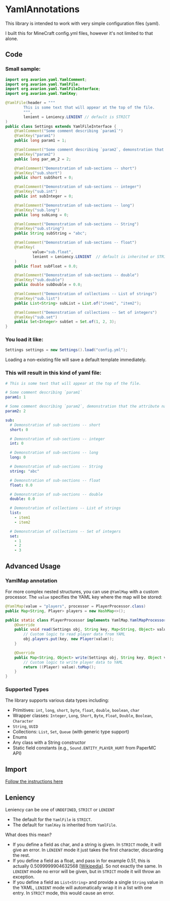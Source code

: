 # YamlAnnotations

This library is intended to work with very simple configuration files (yaml).

I built this for MineCraft config.yml files, however it's not limited to that alone.

## Code

### Small sample:

```java
import org.avarion.yaml.YamlComment;
import org.avarion.yaml.YamlFile;
import org.avarion.yaml.YamlFileInterface;
import org.avarion.yaml.YamlKey;

@YamlFile(header = """
        This is some text that will appear at the top of the file.
        """,
        lenient = Leniency.LENIENT // default is STRICT
)
public class Settings extends YamlFileInterface {
    @YamlComment("Some comment describing `param1`")
    @YamlKey("param1")
    public long param1 = 1;

    @YamlComment("Some comment describing `param2`, demonstration that the attribute name doesn't need to match the key")
    @YamlKey("param2")
    public long par_am_2 = 2;

    @YamlComment("Demonstration of sub-sections -- short")
    @YamlKey("sub.short")
    public short subShort = 0;

    @YamlComment("Demonstration of sub-sections -- integer")
    @YamlKey("sub.int")
    public int subInteger = 0;

    @YamlComment("Demonstration of sub-sections -- long")
    @YamlKey("sub.long")
    public long subLong = 0;

    @YamlComment("Demonstration of sub-sections -- String")
    @YamlKey("sub.string")
    public String subString = "abc";

    @YamlComment("Demonstration of sub-sections -- float")
    @YamlKey(
            value="sub.float",
            lenient = Leniency.LENIENT  // default is inherited or STRICT
    )
    public float subFloat = 0.0;

    @YamlComment("Demonstration of sub-sections -- double")
    @YamlKey("sub.double")
    public double subDouble = 0.0;

    @YamlComment("Demonstration of collections -- List of strings")
    @YamlKey("sub.list")
    public List<String> subList = List.of("item1", "item2");

    @YamlComment("Demonstration of collections -- Set of integers")
    @YamlKey("sub.set")
    public Set<Integer> subSet = Set.of(1, 2, 3);
}
```

### You load it like:

```java
Settings settings = new Settings().load("config.yml");
```

Loading a non-existing file will save a default template immediately.

### This will result in this kind of yaml file:

```yaml
# This is some text that will appear at the top of the file.

# Some comment describing `param1`
param1: 1

# Some comment describing `param2`, demonstration that the attribute name doesn't need to match the key
param2: 2

sub:
  # Demonstration of sub-sections -- short
  short: 0

  # Demonstration of sub-sections -- integer
  int: 0

  # Demonstration of sub-sections -- long
  long: 0

  # Demonstration of sub-sections -- String
  string: "abc"

  # Demonstration of sub-sections -- float
  float: 0.0

  # Demonstration of sub-sections -- double
  double: 0.0

  # Demonstration of collections -- List of strings
  list:
    - item1
    - item2

  # Demonstration of collections -- Set of integers
  set:
    - 1
    - 2
    - 3
```

## Advanced Usage

### YamlMap annotation

For more complex nested structures, you can use `@YamlMap` with a custom processor. The `value` specifies the YAML key where the map will be stored:

```java
@YamlMap(value = "players", processor = PlayerProcessor.class)
public Map<String, Player> players = new HashMap<>();

public static class PlayerProcessor implements YamlMap.YamlMapProcessor<Settings> {
    @Override
    public void read(Settings obj, String key, Map<String, Object> value) {
        // Custom logic to read player data from YAML
        obj.players.put(key, new Player(value));
    }

    @Override
    public Map<String, Object> write(Settings obj, String key, Object value) {
        // Custom logic to write player data to YAML
        return ((Player) value).toMap();
    }
}
```

### Supported Types

The library supports various data types including:
- Primitives: `int`, `long`, `short`, `byte`, `float`, `double`, `boolean`, `char`
- Wrapper classes: `Integer`, `Long`, `Short`, `Byte`, `Float`, `Double`, `Boolean`, `Character`
- `String`, `UUID`
- Collections: `List`, `Set`, `Queue` (with generic type support)
- Enums
- Any class with a String constructor
- Static field constants (e.g., `Sound.ENTITY_PLAYER_HURT` from PaperMC API)

## Import

[Follow the instructions here](https://jitpack.io/#AvarionMC/yaml)

## Leniency
Leniency can be one of `UNDEFINED`, `STRICT` or `LENIENT`

- The default for the `YamlFile` is `STRICT`.
- The default for `YamlKey` is inherited from `YamlFile`.

What does this mean?
- If you define a field as char, and a string is given. In `STRICT` mode, it will give an error. In `LENIENT` mode it just takes the first character, discarding the rest.
- If you define a field as a float, and pass in for example 0.51, this is actually 0.5099999904632568 \[[Wikipedia](https://en.wikipedia.org/wiki/Floating-point_arithmetic)]. So not exactly the same. In `LENIENT` mode no error will be given, but in `STRICT` mode it will throw an exception.
- If you define a field as `List<String>` and provide a single `String` value in the YAML, `LENIENT` mode will automatically wrap it in a list with one entry. In `STRICT` mode, this would cause an error.